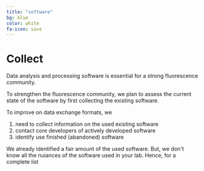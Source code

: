 ```yaml
---
title: "software"
bg: blue
color: white
fa-icon: save
---
```


# Collect

Data analysis and processing software is essential for a strong fluorescence community.

To strengthen the fluorescence community, we plan to assess the current state of the software by 
first collecting the existing software. 

To improve on data exchange formats, we

1. need to collect information on the used existing software
2. contact core developers of actively developed software 
3. identify use finished (abandoned) software 

We already identified a fair amount of the used software. But, we don't know all the nuiances
of the software used in your lab. Hence, for a complete list


